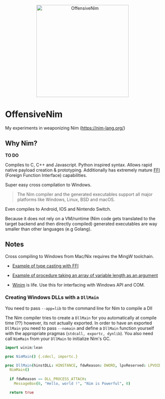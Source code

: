 <p align="center">
    <img height="300" alt="OffensiveNim" src="https://user-images.githubusercontent.com/5151193/98487722-ed729600-21e1-11eb-9d77-a79b0f3634de.png">
</p>

# OffensiveNim

My experiments in weaponizing Nim (https://nim-lang.org/)

## Why Nim?

**TO DO**

Compiles to C, C++ and Javascript. Python inspired syntax. Allows rapid native payload creation & prototyping. Additionally has extremely mature [FFI](https://nim-lang.org/docs/manual.html#foreign-function-interface) (Foreign Function Interface) capabilities.

Super easy cross compilation to Windows.

> The Nim compiler and the generated executables support all major platforms like Windows, Linux, BSD and macOS.

Even compiles to Android, IOS and Nintendo Switch.

Because it does not rely on a VM/runtime (Nim code gets translated to the target backend and then directly compiled) generated executables are way smaller than other languages (e.g Golang).

## Notes

Cross compiling to Windows from Mac/Nix requires the MingW toolchain.

- [Example of type casting with FFI](https://nim-by-example.github.io/variables/type_casting_inference/)
- [Example of procedure taking an array of variable length as an argument](https://nim-by-example.github.io/arrays/)

- [Winim](https://github.com/khchen/winim) is life. Use this for interfacing with Windows API and COM.

### Creating Windows DLLs with a `DllMain`

You need to pass `--app=lib` to the command line for Nim to compile a Dll

The Nim compiler tries to create a `DllMain` for you automatically at compile time (??) however, its not actually exported. In order to have an exported `DllMain` you need to pass `--nomain` and define a `DllMain` function yourself with the appropriate pragmas (`stdcall, exportc, dynlib`). 
You also need call `NimMain` from your `DllMain` to initialize Nim's GC.

```nim
import winim/lean

proc NimMain() {.cdecl, importc.}

proc DllMain(hinstDLL: HINSTANCE, fdwReason: DWORD, lpvReserved: LPVOID) : BOOL {.stdcall, exportc, dynlib.} =
  NimMain()
  
  if fdwReason == DLL_PROCESS_ATTACH:
    MessageBox(0, "Hello, world !", "Nim is Powerful", 0)

  return true
```
